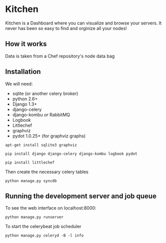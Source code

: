 # Kitchen

Kitchen is a Dashboard where you can visualize and browse your servers.
It never has been so easy to find and orginize all your nodes!

## How it works

Data is taken from a Chef repository's node data bag

## Installation

We will need:

* sqlite (or another celery broker)
* python 2.6+
* Django 1.3+
* django-celery
* django-kombu *or* RabbitMQ
* Logbook
* Littlechef
* graphviz
* pydot 1.0.25+ (for graphviz graphs)

`apt-get install sqlite3 graphviz`

`pip install django django-celery django-kombu logbook pydot`

`pip install littlechef`

Then create the necessary celery tables

`python manage.py syncdb`

## Running the development server and job queue

To see the web interface on localhost:8000:

`python manage.py runserver`

To start the celerybeat job scheduler

`python manage.py celeryd -B -l info`
